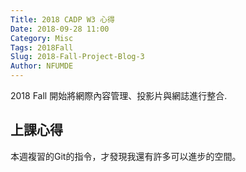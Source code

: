 ```yaml
---
Title: 2018 CADP W3 心得
Date: 2018-09-28 11:00
Category: Misc
Tags: 2018Fall
Slug: 2018-Fall-Project-Blog-3
Author: NFUMDE
---
```


2018 Fall 開始將網際內容管理、投影片與網誌進行整合.

<!-- PELICAN_END_SUMMARY -->

上課心得
----

本週複習的Git的指令，才發現我還有許多可以進步的空間。

